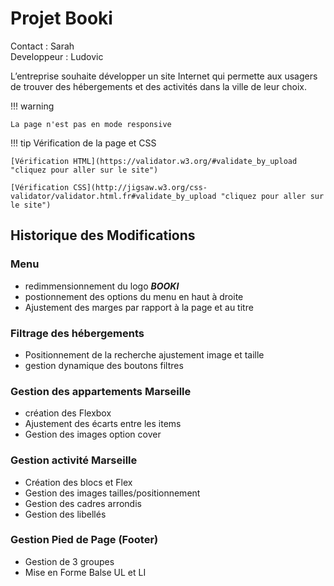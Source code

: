# Projet Booki

Contact : Sarah <br>
Developpeur : Ludovic

L’entreprise souhaite développer un site Internet qui permette aux usagers de trouver des hébergements et des activités dans la ville de leur choix.

!!! warning

    La page n'est pas en mode responsive

!!! tip Vérification de la page et CSS

    [Vérification HTML](https://validator.w3.org/#validate_by_upload "cliquez pour aller sur le site")

    [Vérification CSS](http://jigsaw.w3.org/css-validator/validator.html.fr#validate_by_upload "cliquez pour aller sur le site")

## Historique des Modifications

### Menu

- redimmensionnement du logo **_BOOKI_**
- postionnement des options du menu en haut à droite
- Ajustement des marges par rapport à la page et au titre

### Filtrage des hébergements

- Positionnement de la recherche ajustement image et taille
- gestion dynamique des boutons filtres

### Gestion des appartements Marseille

- création des Flexbox
- Ajustement des écarts entre les items
- Gestion des images option cover

### Gestion activité Marseille

- Création des blocs et Flex
- Gestion des images tailles/positionnement
- Gestion des cadres arrondis
- Gestion des libellés

### Gestion Pied de Page (Footer)

- Gestion de 3 groupes
- Mise en Forme Balse UL et LI
